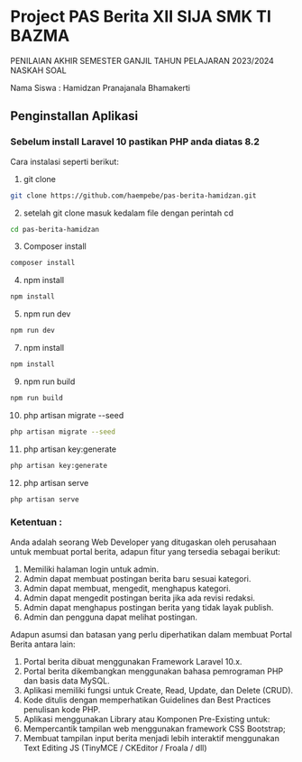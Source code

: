 # Project PAS Berita XII SIJA SMK TI BAZMA

PENILAIAN AKHIR SEMESTER GANJIL TAHUN PELAJARAN 2023/2024 NASKAH SOAL

Nama Siswa : Hamidzan Pranajanala Bhamakerti

## Penginstallan Aplikasi
### Sebelum install Laravel 10 pastikan PHP anda diatas 8.2
Cara instalasi seperti berikut:

1. git clone
```bash
git clone https://github.com/haempebe/pas-berita-hamidzan.git
```
2. setelah git clone masuk kedalam file dengan perintah cd
```bash
cd pas-berita-hamidzan
```
3. Composer install
```bash
composer install
```
4. npm install
```bash
npm install
```
5. npm run dev
```bash
npm run dev
```
7. npm install
```bash
npm install
```
9. npm run build
```bash
npm run build
```
10. php artisan migrate --seed
```bash
php artisan migrate --seed
```
11. php artisan key:generate
```bash
php artisan key:generate
```
12. php artisan serve
```bash
php artisan serve
```

### Ketentuan :

Anda adalah seorang Web Developer yang ditugaskan oleh perusahaan untuk membuat portal berita, adapun fitur yang tersedia sebagai berikut:
1. Memiliki halaman login untuk admin.
2. Admin dapat membuat postingan berita baru sesuai kategori.
3. Admin dapat membuat, mengedit, menghapus kategori.
4. Admin dapat mengedit postingan berita jika ada revisi redaksi.
5. Admin dapat menghapus postingan berita yang tidak layak publish.
6. Admin dan pengguna dapat melihat postingan.

Adapun asumsi dan batasan yang perlu diperhatikan dalam membuat Portal Berita antara lain:
1. Portal berita dibuat menggunakan Framework Laravel 10.x.
2. Portal berita dikembangkan menggunakan bahasa pemrograman PHP dan basis data MySQL.
3. Aplikasi memiliki fungsi untuk Create, Read, Update, dan Delete (CRUD).
4. Kode ditulis dengan memperhatikan Guidelines dan Best Practices penulisan kode PHP.
5. Aplikasi menggunakan Library atau Komponen Pre-Existing untuk:
6. Mempercantik tampilan web menggunakan framework CSS Bootstrap;
7. Membuat tampilan input berita menjadi lebih interaktif menggunakan Text Editing JS (TinyMCE / CKEditor / Froala / dll)


